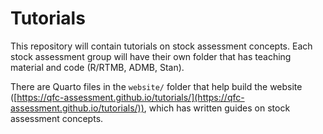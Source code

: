 # Tutorials


This repository will contain tutorials on stock assessment concepts.
Each stock assessment group will have their own folder that has teaching
material and code (R/RTMB, ADMB, Stan).

There are Quarto files in the `website/` folder that help build the
website ([https://qfc-assessment.github.io/tutorials/](https://qfc-assessment.github.io/tutorials/)), which has written
guides on stock assessment concepts.

